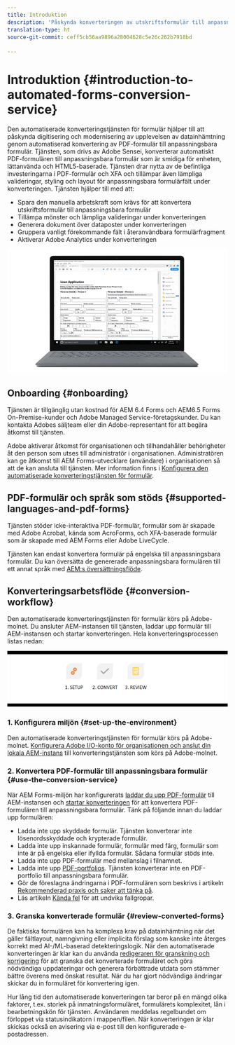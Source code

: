 ```yaml
---
title: Introduktion
description: 'Påskynda konverteringen av utskriftsformulär till anpassningsbara formulär '
translation-type: ht
source-git-commit: ceff5cb56aa9896a28004628c5e26c262b7918bd

---
```



# Introduktion {#introduction-to-automated-forms-conversion-service}

Den automatiserade konverteringstjänsten för formulär hjälper till att påskynda digitisering och modernisering av upplevelsen av datainhämtning genom automatiserad konvertering av PDF-formulär till anpassningsbara formulär. Tjänsten, som drivs av Adobe Sensei, konverterar automatiskt PDF-formulären till anpassningsbara formulär som är smidiga för enheten, lättanvända och HTML5-baserade. Tjänsten drar nytta av de befintliga investeringarna i PDF-formulär och XFA och tillämpar även lämpliga valideringar, styling och layout för anpassningsbara formulärfält under konverteringen. Tjänsten hjälper till med att:

* Spara den manuella arbetskraft som krävs för att konvertera utskriftsformulär till anpassningsbara formulär
* Tillämpa mönster och lämpliga valideringar under konverteringen
* Generera dokument över dataposter under konverteringen
* Gruppera vanligt förekommande fält i återanvändbara formulärfragment
* Aktiverar Adobe Analytics under konverteringen

![Det är enkelt. Du ger oss bara källformulären så gör vi resten. Vi ger dig fina anpassningsbara formulär. Självklart ändrar du dina utdata så att du blir nöjd. ](assets/pdf-to-adaptive-form-gitx50.gif)

## Onboarding {#onboarding}

Tjänsten är tillgänglig utan kostnad för AEM 6.4 Forms och AEM6.5 Forms On-Premise-kunder och Adobe Managed Service-företagskunder. Du kan kontakta Adobes säljteam eller din Adobe-representant för att begära åtkomst till tjänsten.

Adobe aktiverar åtkomst för organisationen och tillhandahåller behörigheter åt den person som utses till administratör i organisationen. Administratören kan ge åtkomst till AEM Forms-utvecklare (användare) i organisationen så att de kan ansluta till tjänsten. Mer information finns i [Konfigurera den automatiserade konverteringstjänsten för formulär](configure-service.md).

## PDF-formulär och språk som stöds {#supported-languages-and-pdf-forms}

Tjänsten stöder icke-interaktiva PDF-formulär, formulär som är skapade med Adobe Acrobat, kända som AcroForms, och XFA-baserade formulär som är skapade med AEM Forms eller Adobe LiveCycle.

Tjänsten kan endast konvertera formulär på engelska till anpassningsbara formulär. Du kan översätta de genererade anpassningsbara formulären till ett annat språk med [AEM:s översättningsflöde](https://helpx.adobe.com/experience-manager/6-5/forms/using/using-aem-translation-workflow-to-localize-adaptive-forms.html).

## Konverteringsarbetsflöde  {#conversion-workflow}

Den automatiserade konverteringstjänsten för formulär körs på Adobe-molnet. Du ansluter AEM-instansen till tjänsten, laddar upp formulär till AEM-instansen och startar konverteringen. Hela konverteringsprocessen listas nedan:

![Arbetsflöde](assets/conversion-workflow.png)

### 1. Konfigurera miljön {#set-up-the-environment}

Den automatiserade konverteringstjänsten för formulär körs på Adobe-molnet. [Konfigurera Adobe I/O-konto för organisationen och anslut din lokala AEM-instans](configure-service.md) till konverteringstjänsten som körs på Adobe-molnet.

### 2. Konvertera PDF-formulär till anpassningsbara formulär {#use-the-conversion-service}

När AEM Forms-miljön har konfigurerats [laddar du upp PDF-formulär](convert-existing-forms-to-adaptive-forms.md) till AEM-instansen och [startar konverteringen](convert-existing-forms-to-adaptive-forms.md#run-the-conversion) för att konvertera PDF-formulären till anpassningsbara formulär. Tänk på följande innan du laddar upp formulären:

* Ladda inte upp skyddade formulär. Tjänsten konverterar inte lösenordsskyddade och krypterade formulär.
* Ladda inte upp inskannade formulär, formulär med färg, formulär som inte är på engelska eller ifyllda formulär. Sådana formulär stöds inte.
* Ladda inte upp PDF-formulär med mellanslag i filnamnet.
* Ladda inte upp [PDF-portfolios](https://helpx.adobe.com/acrobat/using/overview-pdf-portfolios.html). Tjänsten konverterar inte en PDF-portfolio till anpassningsbara formulär.
* Gör de föreslagna ändringarna i PDF-formulären som beskrivs i artikeln [Rekommenderad praxis och saker att tänka på](styles-and-pattern-considerations-and-best-practices.md).
* Läs artikeln [Kända fel](known-issues.md) för att undvika fallgropar.

### 3. Granska konverterade formulär {#review-converted-forms}

De faktiska formulären kan ha komplexa krav på datainhämtning när det gäller fältlayout, namngivning eller implicita förslag som kanske inte återges korrekt med AI-/ML-baserad detekteringslogik. När den automatiserade konverteringen är klar kan du använda [redigeraren för granskning och korrigering](review-correct-ui-edited.md) för att granska det konverterade formuläret och göra nödvändiga uppdateringar och generera förbättrade utdata som stämmer bättre överens med önskat resultat. När du har gjort nödvändiga ändringar skickar du in formuläret för konvertering igen.

Hur lång tid den automatiserade konverteringen tar beror på en mängd olika faktorer, t.ex. storlek på inmatningsformuläret, formulärets komplexitet, lån i bearbetningskön för tjänsten. Användaren meddelas regelbundet om förloppet via statusindikatorn i mappen/filen. När konverteringen är klar skickas också en avisering via e-post till den konfigurerade e-postadressen.
